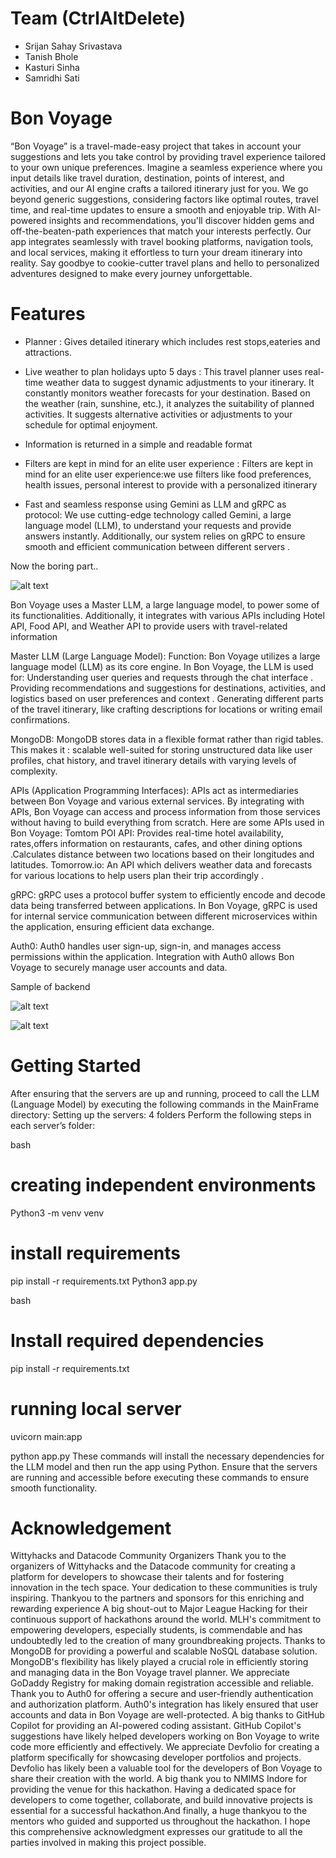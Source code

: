 # Team (CtrlAltDelete)

- Srijan Sahay Srivastava
- Tanish Bhole
- Kasturi Sinha
- Samridhi Sati

# Bon Voyage


“Bon Voyage”  is a  travel-made-easy project that takes in account your suggestions and lets you take control by providing travel experience tailored to your own unique preferences.
Imagine a seamless experience where you input details like travel duration, destination, points of interest, and activities, and our AI engine crafts a tailored itinerary just for you. We go beyond generic suggestions, considering factors like optimal routes, travel time, and real-time updates to ensure a smooth and enjoyable trip. With AI-powered insights and recommendations, you'll discover hidden gems and off-the-beaten-path experiences that match your interests perfectly. Our app integrates seamlessly with travel booking platforms, navigation tools, and local services, making it effortless to turn your dream itinerary into reality. Say goodbye to cookie-cutter travel plans and hello to personalized adventures designed to make every journey unforgettable. 

# Features

- Planner : Gives detailed itinerary which includes rest stops,eateries and attractions.

- Live weather to plan holidays upto 5 days : This travel planner uses real-time weather data to suggest    dynamic adjustments to your itinerary. It constantly monitors weather forecasts for your destination. Based on the weather (rain, sunshine, etc.), it analyzes the suitability of planned activities. It suggests alternative activities or adjustments to your schedule for optimal enjoyment.
- Information is returned in a simple and readable format
- Filters are kept in mind for an elite user experience : Filters are kept in mind for an elite user experience:we use filters like food preferences, health issues, personal interest to provide with a personalized itinerary
- Fast and seamless response using Gemini as LLM and gRPC as protocol:
We use cutting-edge technology called Gemini, a large language model (LLM), to understand your requests and provide answers instantly.  Additionally, our system relies on gRPC to ensure smooth and efficient communication between different servers . 




Now the boring part..

![alt text](image-1.png)




Bon Voyage uses a  Master LLM, a large language model,  to power some of its functionalities.  Additionally, it  integrates with various APIs including Hotel API,  Food API, and Weather API to provide users with  travel-related information




Master LLM (Large Language Model):
Function: Bon Voyage utilizes a large language model (LLM) as its core engine. In Bon Voyage, the LLM is used for:
Understanding user queries and requests through the chat interface .
Providing recommendations and suggestions for destinations, activities, and logistics based on user preferences and context .
Generating different parts of the travel itinerary, like crafting descriptions for locations or writing email confirmations.

MongoDB:
MongoDB stores data in a flexible format rather than rigid tables. 
This makes it :
scalable 
well-suited for storing unstructured data like user profiles, chat history, and travel itinerary details with varying levels of complexity.

APIs (Application Programming Interfaces):
APIs act as intermediaries between Bon Voyage and various external services. By integrating with APIs, Bon Voyage can access and process information from those services without having to build everything from scratch. Here are some  APIs used in Bon Voyage:
Tomtom POI API: Provides real-time hotel availability, rates,offers information on restaurants, cafes, and other dining options .Calculates distance between two locations based on their longitudes and latitudes.
Tomorrow.io: An API which delivers weather data and forecasts for various locations to help users plan their trip accordingly .




gRPC:
gRPC uses a protocol buffer system to efficiently encode and decode data being transferred between applications. In Bon Voyage, gRPC is used for internal service communication between different microservices within the application, ensuring efficient data exchange.

Auth0:
Auth0 handles user sign-up, sign-in, and manages access permissions within the application. Integration with Auth0 allows Bon Voyage to securely manage user accounts and data.


Sample of backend

![alt text](image-2.png)

![alt text](image-3.png)




# Getting Started
After ensuring that the servers are up and running, proceed to call the LLM (Language Model) by executing the following commands in the MainFrame directory:
Setting up the servers:
4 folders
Perform the following steps in each server’s folder:

bash
# creating independent environments
Python3 -m venv venv
# install requirements
pip install -r requirements.txt
Python3 app.py


bash
# Install required dependencies
pip install -r requirements.txt
# running local server
uvicorn main:app

python app.py
These commands will install the necessary dependencies for the LLM model and then run the app using Python. Ensure that the servers are running and accessible before executing these commands to ensure smooth functionality.


# Acknowledgement
Wittyhacks and Datacode Community Organizers
Thank you to the organizers of Wittyhacks and the Datacode community for creating a platform for developers to showcase their talents and for fostering innovation in the tech space. Your dedication to these communities is truly inspiring.
Thankyou to the partners and sponsors for this enriching and rewarding experience
A big shout-out to Major League Hacking for their continuous support of hackathons around the world.  MLH's commitment to empowering developers, especially students, is commendable and has undoubtedly led to the creation of many groundbreaking projects.
Thanks to MongoDB for providing a powerful and scalable NoSQL database solution.  MongoDB's flexibility has likely played a crucial role in efficiently storing and managing data in the Bon Voyage travel planner.
We appreciate GoDaddy Registry for making domain registration accessible and reliable.  
Thank you to Auth0 for offering a secure and user-friendly authentication and authorization platform.  Auth0's integration has likely ensured that user accounts and data in Bon Voyage are well-protected.
A big thanks to GitHub Copilot for providing an AI-powered coding assistant.  GitHub Copilot's suggestions have likely helped developers working on Bon Voyage to write code more efficiently and effectively.
We appreciate Devfolio for creating a platform specifically for showcasing developer portfolios and projects.  Devfolio has likely been a valuable tool for the developers of Bon Voyage to share their creation with the world.
A big thank you to NMIMS Indore for providing the venue for this hackathon.  Having a dedicated space for developers to come together, collaborate, and build innovative projects is essential for a successful hackathon.And finally, a huge thankyou to the mentors who guided and supported us throughout the hackathon.
I hope this comprehensive acknowledgment expresses our gratitude to all the parties involved in making this project possible.









